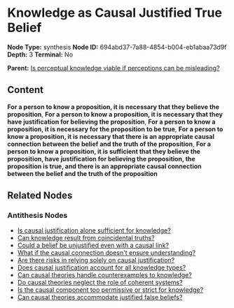 # Knowledge as Causal Justified True Belief

**Node Type:** synthesis
**Node ID:** 694abd37-7a88-4854-b004-eb1abaa73d9f
**Depth:** 3
**Terminal:** No

**Parent:** [Is perceptual knowledge viable if perceptions can be misleading?](is-perceptual-knowledge-viable-if-perceptions-can-be-misleading-antithesis-61701492-5273-4c88-b1dc-c629ec221a87.md)

## Content

**For a person to know a proposition, it is necessary that they believe the proposition**, **For a person to know a proposition, it is necessary that they have justification for believing the proposition**, **For a person to know a proposition, it is necessary for the proposition to be true**, **For a person to know a proposition, it is necessary that there is an appropriate causal connection between the belief and the truth of the proposition**, **For a person to know a proposition, it is sufficient that they believe the proposition, have justification for believing the proposition, the proposition is true, and there is an appropriate causal connection between the belief and the truth of the proposition**

## Related Nodes

### Antithesis Nodes

- [Is causal justification alone sufficient for knowledge?](is-causal-justification-alone-sufficient-for-knowledge-antithesis-86f6dc9d-c849-4b5a-9b60-3d4fd50af366.md)
- [Can knowledge result from coincidental truths?](can-knowledge-result-from-coincidental-truths-antithesis-12103bb3-e5e2-40b9-8fa9-72d9ff8f6bb9.md)
- [Could a belief be unjustified even with a causal link?](could-a-belief-be-unjustified-even-with-a-causal-link-antithesis-e56ecfae-e939-42a4-9543-a2db8705c016.md)
- [What if the causal connection doesn't ensure understanding?](what-if-the-causal-connection-doesnt-ensure-understanding-antithesis-48fe5a08-c138-439e-a07e-8958fe93c88f.md)
- [Are there risks in relying solely on causal justification?](are-there-risks-in-relying-solely-on-causal-justification-antithesis-de434124-7d27-4919-b81d-b13938d06c29.md)
- [Does causal justification account for all knowledge types?](does-causal-justification-account-for-all-knowledge-types-antithesis-190721c4-0692-432d-ba06-64c64ccde312.md)
- [Can causal theories handle counterexamples to knowledge?](can-causal-theories-handle-counterexamples-to-knowledge-antithesis-c2df377f-4c37-466c-903a-b4e48a5fe441.md)
- [Do causal theories neglect the role of coherent systems?](do-causal-theories-neglect-the-role-of-coherent-systems-antithesis-a3456e70-2651-4704-bb91-6d5898b75a96.md)
- [Is the causal component too permissive or strict for knowledge?](is-the-causal-component-too-permissive-or-strict-for-knowledge-antithesis-c48b821d-bbdf-457a-b5b3-4e8a3cdc202f.md)
- [Can causal theories accommodate justified false beliefs?](can-causal-theories-accommodate-justified-false-beliefs-antithesis-198827c8-f14d-48ee-97fd-f9b1e61db416.md)
